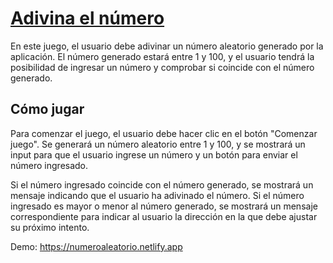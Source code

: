 # [Adivina el número](https://numeroaleatorio.netlify.app)

En este juego, el usuario debe adivinar un número aleatorio generado por la aplicación. El número generado estará entre 1 y 100, y el usuario tendrá la posibilidad de ingresar un número y comprobar si coincide con el número generado.

## Cómo jugar

Para comenzar el juego, el usuario debe hacer clic en el botón "Comenzar juego". Se generará un número aleatorio entre 1 y 100, y se mostrará un input para que el usuario ingrese un número y un botón para enviar el número ingresado.

Si el número ingresado coincide con el número generado, se mostrará un mensaje indicando que el usuario ha adivinado el número. Si el número ingresado es mayor o menor al número generado, se mostrará un mensaje correspondiente para indicar al usuario la dirección en la que debe ajustar su próximo intento.

Demo: https://numeroaleatorio.netlify.app
